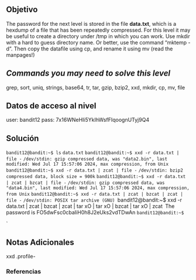 ## Objetivo 

The password for the next level is stored in the file **data.txt**, which is a hexdump of a file that has been repeatedly compressed. For this level it may be useful to create a directory under /tmp in which you can work. Use mkdir with a hard to guess directory name. Or better, use the command “mktemp -d”. Then copy the datafile using cp, and rename it using mv (read the manpages!)

## *Commands you may need to solve this level*

grep, sort, uniq, strings, base64, tr, tar, gzip, bzip2, xxd, mkdir, cp, mv, file


## Datos de acceso al nivel 
user: bandit12
pass: 7x16WNeHIi5YkIhWsfFIqoognUTyj9Q4
## Solución  

`bandit12@bandit:~$ ls`
`data.txt`
`bandit12@bandit:~$ xxd -r data.txt | file -`
`/dev/stdin: gzip compressed data, was "data2.bin", last modified: Wed Jul 17 15:57:06 2024, max compression, from Unix`
`bandit12@bandit:~$ xxd -r data.txt | zcat | file -`
`/dev/stdin: bzip2 compressed data, block size = 900k`
`bandit12@bandit:~$ xxd -r data.txt | zcat | bzcat | file -`
`/dev/stdin: gzip compressed data, was "data4.bin", last modified: Wed Jul 17 15:57:06 2024, max compression, from Unix`
`bandit12@bandit:~$ xxd -r data.txt | zcat | bzcat | zcat | file -`
`/dev/stdin: POSIX tar archive (GNU)
`bandit12@bandit:~$ xxd -r data.txt | zcat | bzcat | zcat | tar xO | tar xO | bzcat | tar xO | zcat`
`The password is FO5dwFsc0cbaIiH0h8J2eUks2vdTDwAn
`bandit12@bandit:~$`

`



## Notas Adicionales 
 xxd .profile- 
 
### Referencias


